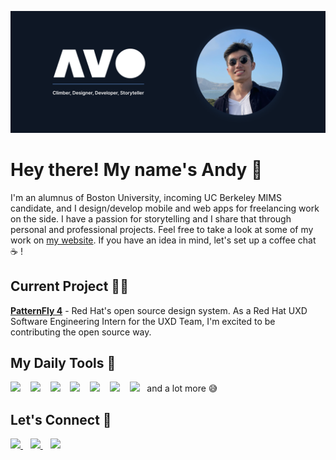 [![andy vo header](github_banner.png)](https://andyvo.com)

<h1 align='left'>
  Hey there! My name's Andy 👋
</h1>

<p align='left'>
  I'm an alumnus of Boston University, incoming UC Berkeley MIMS candidate, and I design/develop mobile and web apps for freelancing work on the side. I have a passion for storytelling and I share that through personal and professional projects. Feel free to take a look at some of my work on <a href="https://andyvo.com">my website</a>. If you have an idea in mind, let's set up a coffee chat ☕ !
</p>

<h2 align='left'>
  Current Project 👨‍💻
</h2>

<p align='left'>
  <a href="https://www.patternfly.org/v4/"><b>PatternFly 4</b></a> - Red Hat's open source design system. As a Red Hat UXD Software Engineering Intern for the UXD Team, I'm excited to be contributing the open source way.
</p>

<h2 align='left'>
  My Daily Tools 🔨
</h2>

<p align='left'>
  <img src="https://img.shields.io/badge/Figma-F24E1E?style=for-the-badge&logo=figma&logoColor=white"/>
  &nbsp;&nbsp;
  <img src="https://img.shields.io/badge/React-20232A?style=for-the-badge&logo=react&logoColor=61DAFB"/>
  &nbsp;&nbsp;
  <img src="https://img.shields.io/badge/Android_Studio-3DDC84?style=for-the-badge&logo=android-studio&logoColor=white"/>
  &nbsp;&nbsp;
  <img src="https://img.shields.io/badge/Jira-0052CC?style=for-the-badge&logo=Jira&logoColor=white"/>
  &nbsp;&nbsp;
  <img src="https://img.shields.io/badge/Notion-000000?style=for-the-badge&logo=notion&logoColor=white"/>
  &nbsp;&nbsp;
  <img src="https://img.shields.io/badge/Linux-FCC624?style=for-the-badge&logo=linux&logoColor=black"/>
  &nbsp;&nbsp;
  <img src="https://img.shields.io/badge/Spotify-1ED760?&style=for-the-badge&logo=spotify&logoColor=white"/>
  &nbsp;
  and a lot more 😅
</p>
  
<h2 align='left'>
  Let's Connect 🤝
</h2>

<p align='left'>
  <a href="https://www.linkedin.com/in/andyyvo/">
    <img src="https://img.shields.io/badge/LinkedIn-0077B5?style=for-the-badge&logo=linkedin&logoColor=white"/>
  </a>
  &nbsp;&nbsp;
  <a href="https://www.instagram.com/theandyvo/">
    <img src="https://img.shields.io/badge/Instagram-E4405F?style=for-the-badge&logo=instagram&logoColor=white"/>
  </a>
  &nbsp;&nbsp;
  <a href="mailto:andyvo@bu.edu">
    <img src="https://img.shields.io/badge/Gmail-D14836?style=for-the-badge&logo=gmail&logoColor=white"/>
  </a>
</p>

<!--
**andyyvo/andyyvo** is a ✨ _special_ ✨ repository because its `README.md` (this file) appears on your GitHub profile.

Here are some ideas to get you started:

- 🔭 I’m currently working on ...
- 🌱 I’m currently learning ...
- 👯 I’m looking to collaborate on ...
- 🤔 I’m looking for help with ...
- 💬 Ask me about ...
- 📫 How to reach me: ...
- 😄 Pronouns: ...
- ⚡ Fun fact: ...
-->

